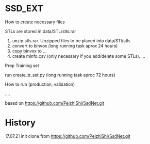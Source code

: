 # SSD_EXT

How to create necessary files

STLs are stored in data/STL/stls.rar

1. unzip stls.rar. Unzipped files to be placed into data/STl/stls
2. convert to binvox   (long running task aprox 24 hours)
3. copy binvox to ...
4. create minfo.csv  (only necessary if you add/delete some STLs). 
...
   
Prep Training set

run create_tr_set.py  (long running task aproc 72 hours)


How to run (production, validation)

....



based on https://github.com/PeizhiShi/SsdNet.git

# History
17.07.21
init clone from https://github.com/PeizhiShi/SsdNet.git